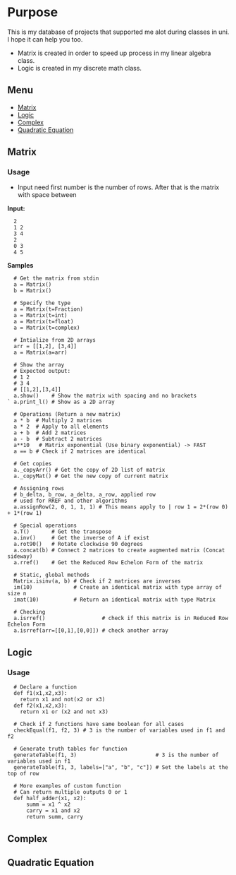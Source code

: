 # Purpose
This is my database of projects that supported me alot during classes in uni. I hope it can help you too. 
* Matrix is created in order to speed up process in my linear algebra class.
* Logic is created in my discrete math class.
## Menu
* [Matrix](#matrix)
* [Logic](#logic)
* [Complex](#complex)
* [Quadratic Equation](#quadratic-equation)
## Matrix
### Usage
* Input need first number is the number of rows. After that is the matrix with space between
 
**Input:**
```
  2
  1 2
  3 4
  2
  0 3
  4 5
```
**Samples**
``` python3
  # Get the matrix from stdin
  a = Matrix()
  b = Matrix()

  # Specify the type
  a = Matrix(t=Fraction)
  a = Matrix(t=int)
  a = Matrix(t=float)
  a = Matrix(t=complex)

  # Intialize from 2D arrays
  arr = [[1,2], [3,4]]
  a = Matrix(a=arr)

  # Show the array
  # Expected output:
  # 1 2
  # 3 4
  # [[1,2],[3,4]]
  a.show()    # Show the matrix with spacing and no brackets
` a.print_l() # Show as a 2D array

  # Operations (Return a new matrix)
  a * b  # Multiply 2 matrices
  a * 2  # Apply to all elements
  a + b  # Add 2 matrices
  a - b  # Subtract 2 matrices
  a**10   # Matrix exponential (Use binary exponential) -> FAST
  a == b # Check if 2 matrices are identical

  # Get copies
  a._copyArr() # Get the copy of 2D list of matrix
  a._copyMat() # Get the new copy of current matrix

  # Assigning rows
  # b_delta, b_row, a_delta, a_row, applied row
  # used for RREF and other algorithms
  a.assignRow(2, 0, 1, 1, 1) # This means apply to | row 1 = 2*(row 0) + 1*(row 1)

  # Special operations
  a.T()       # Get the transpose
  a.inv()     # Get the inverse of A if exist
  a.rot90()   # Rotate clockwise 90 degrees
  a.concat(b) # Connect 2 matrices to create augmented matrix (Concat sideway)
  a.rref()    # Get the Reduced Row Echelon Form of the matrix

  # Static, global methods
  Matrix.isinv(a, b) # Check if 2 matrices are inverses
  im(10)             # Create an identical matrix with type array of size n
  imat(10)           # Return an identical matrix with type Matrix

  # Checking
  a.isrref()                  # check if this matrix is in Reduced Row Echelon Form
  a.isrref(arr=[[0,1],[0,0]]) # check another array
```

## Logic 
### Usage
``` python3
  # Declare a function
  def f1(x1,x2,x3):
    return x1 and not(x2 or x3)
  def f2(x1,x2,x3):
    return x1 or (x2 and not x3)

  # Check if 2 functions have same boolean for all cases
  checkEqual(f1, f2, 3) # 3 is the number of variables used in f1 and f2

  # Generate truth tables for function
  generateTable(f1, 3)                         # 3 is the number of variables used in f1
  generateTable(f1, 3, labels=["a", "b", "c"]) # Set the labels at the top of row

  # More examples of custom function
  # Can return multiple outputs 0 or 1
  def half_adder(x1, x2):
      summ = x1 ^ x2
      carry = x1 and x2 
      return summ, carry
```
## Complex
## Quadratic Equation
